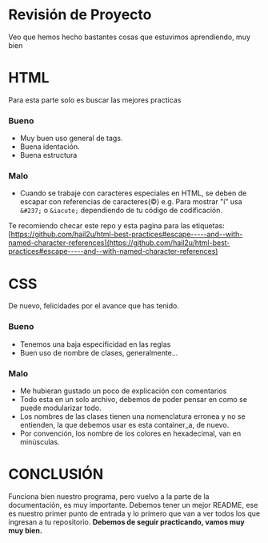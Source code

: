 


# Revisión de Proyecto 

Veo que hemos hecho bastantes cosas que estuvimos aprendiendo, muy bien

# HTML

Para esta parte solo es buscar las mejores practicas

###  Bueno

- Muy buen uso general de tags.
- Buena identación.
- Buena estructura

### Malo

- Cuando se trabaje con caracteres especiales en HTML, se deben de escapar con referencias de caracteres(©) e.g. Para mostrar "í" usa `&#237;` o `&iacute;` dependiendo de tu código de codificación.

Te recomiendo checar este repo y esta pagina para las etiquetas:
[https://github.com/hail2u/html-best-practices#escape-----and--with-named-character-references](https://github.com/hail2u/html-best-practices#escape-----and--with-named-character-references)

# CSS

De nuevo, felicidades por el avance que has tenido.

### Bueno

- Tenemos una baja especificidad en las reglas
- Buen uso de nombre de clases, generalmente...

### Malo

- Me hubieran gustado un poco de explicación con comentarios
- Todo esta en un solo archivo, debemos de poder pensar en como se puede modularizar todo.
- Los nombres de las clases tienen una nomenclatura erronea y no se entienden, la que debemos usar es esta container_a, de nuevo.
- Por convención, los nombre de los colores en hexadecimal, van en minúsculas.

# CONCLUSIÓN

Funciona bien nuestro programa, pero vuelvo a la parte de la documentación, es muy importante.
Debemos tener un mejor README, ese es nuestro primer punto de entrada y lo primero que van a ver todos los que ingresan a tu repositorio.
**Debemos de seguir practicando, vamos muy muy bien.**
